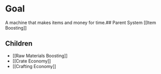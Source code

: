 # Goal
A machine that makes items and money for time.## Parent System
[[Item Boosting]]
## Children
- [[Raw Materials Boosting]]
- [[Crate Economy]]
- [[Crafting Economy]]



